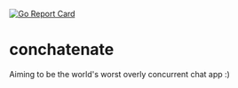 [![Go Report Card](https://goreportcard.com/badge/github.com/nmbrgts/conchatenate)](https://goreportcard.com/report/github.com/nmbrgts/conchatenate)
# conchatenate
Aiming to be the world's worst overly concurrent chat app :)
